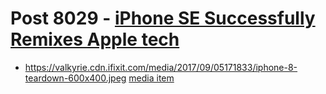 # Post 8029 - [iPhone SE Successfully Remixes Apple tech](https://www.ifixit.com/News/8029/iphone-se-successfully-remixes-apple-tech)

- https://valkyrie.cdn.ifixit.com/media/2017/09/05171833/iphone-8-teardown-600x400.jpeg [media item](media-27610.md)